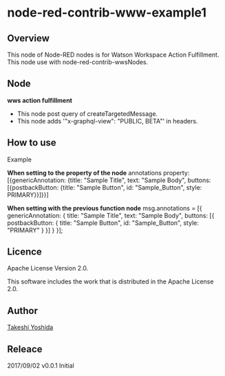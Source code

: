 # node-red-contrib-www-example1

## Overview
This node of Node-RED nodes is for Watson Workspace Action Fulfillment. 
This node use with node-red-contrib-wwsNodes.

## Node

**wws action fulfillment**
  - This node post query of createTargetedMessage.
  - This node adds '"x-graphql-view": "PUBLIC, BETA"' in headers.


## How to use
Example

**When setting to the property of the node**
annotations property: [{genericAnnotation: {title: "Sample Title", text: "Sample Body", buttons: [{postbackButton: {title: "Sample Button", id: "Sample_Button", style: PRIMARY}}]}}]

**When setting with the previous function node**
msg.annotations = [{
    genericAnnotation: {
        title: "Sample Title", 
        text: "Sample Body", 
        buttons: [{
            postbackButton: {
                title: "Sample Button", 
                id: "Sample_Button",
                style: "PRIMARY"
            }
        }]
    }
}];


## Licence

Apache License Version 2.0.

This software includes the work that is distributed in the Apache License 2.0.

## Author

[Takeshi Yoshida](https://github.com/chemp7)


## Releace

2017/09/02 v0.0.1 Initial

